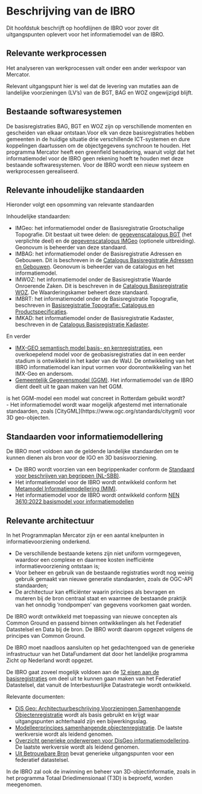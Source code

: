 # Beschrijving van de IBRO
Dit hoofdstuk beschrijft op hoofdlijnen de IBRO voor zover dit uitgangspunten oplevert voor het informatiemodel van de IBRO.

## Relevante werkprocessen
Het analyseren van werkprocessen valt onder een ander werkspoor van Mercator. 

Relevant uitgangspunt hier is wel dat de levering van mutaties aan de landelijke voorzieningen (LV’s) van de BGT, BAG en WOZ ongewijzigd blijft.

## Bestaande softwaresystemen

De basisregistraties BAG, BGT en WOZ zijn op verschillende momenten en gescheiden van elkaar ontstaan.Voor elk van deze basisregistraties hebben gemeenten in de huidige situatie drie verschillende ICT-systemen en dure koppelingen daartussen om de objectgegevens synchroon te houden. Het programma Mercator heeft een greenfield benadering, waaruit volgt dat het informatiemodel voor de IBRO geen rekening hoeft te houden met deze bestaande softwaresystemen. Voor de IBRO wordt een nieuw systeem en werkprocessen gerealiseerd.

## Relevante inhoudelijke standaarden

Hieronder volgt een opsomming van relevante standaarden

Inhoudelijke standaarden:
- IMGeo: het informatiemodel onder de Basisregistratie Grootschalige Topografie. Dit bestaat uit twee delen: de [gegevenscatalogus BGT](https://docs.geostandaarden.nl/imgeo/catalogus/bgt/) (het verplichte deel) en de [gegevenscatalogus IMGeo](https://docs.geostandaarden.nl/imgeo/catalogus/imgeo/) (optionele uitbreiding). Geonovum is beheerder van deze standaard.
- IMBAG: het informatiemodel onder de Basisregistratie Adressen en Gebouwen. Dit is beschreven in de [Catalogus Basisregistratie Adressen en Gebouwen](https://www.geobasisregistraties.nl/documenten/publicatie/2018/03/12/catalogus-2018). Geonovum is beheerder van de catalogus en het informatiemodel.
- IMWOZ: het informatiemodel onder de Basisregistratie Waarde Onroerende Zaken. Dit is beschreven in de [Catalogus Basisregistratie WOZ](https://www.waarderingskamer.nl/uploads/documents/03.-Voor-gemeenten/04.-Gegevensbeheer/Catalogus-Basisregistratie-WOZ-versie-1.8.pdf). De Waarderingskamer beheert deze standaard.
- IMBRT: het informatiemodel onder de Basisregistratie Topografie, beschreven in [Basisregistratie Topografie: Catalogus en Productspecificaties](https://kadaster.github.io/imbrt/).
- IMKAD: het informatiemodel onder de Basisregistratie Kadaster, beschreven in de [Catalogus Basisregistratie Kadaster](https://www.kadaster.nl/-/catalogus-brk).

En verder
- [IMX-GEO semantisch model basis- en kernregistraties](https://www.geonovum.nl/geo-standaarden/imx-geo-semantisch-model-basis-en-kernregistraties), een overkoepelend model voor de geobasisregistraties dat in een eerder stadium is ontwikkeld in het kader van de WaU. De ontwikkeling van het IBRO informatiemodel kan input vormen voor doorontwikkeling van het IMX-Geo en andersom.
- [Gemeentelijk Gegevensmodel (GGM)](https://vng.nl/praktijkvoorbeelden/het-gemeentelijk-gegevensmodel). Het informatiemodel van de IBRO dient deelt uit te
gaan maken van het GGM.
<aside class="issue">is het GGM-model een model wat concreet in Rotterdam gebuikt wordt?</aside>
- Het informatiemodel wordt waar mogelijk afgestemd met internationale standaarden, zoals [CityGML](https://www.ogc.org/standards/citygml) voor 3D geo-objecten.

##  Standaarden voor informatiemodellering

De IBRO moet voldoen aan de geldende landelijke standaarden om te kunnen dienen als bron
voor de IGO en 3D basisvoorziening.

- De IBRO wordt voorzien van een begrippenkader conform de [Standaard voor beschrijven van begrippen (NL-SBB)](https://www.geonovum.nl/geo-standaarden/standaard-voor-beschrijven-van-begrippen-nl-sbb). 
- Het informatiemodel voor de IBRO wordt ontwikkeld conform het [Metamodel Informatiemodellering (MIM)](https://www.geonovum.nl/geo-standaarden/metamodel-informatiemodellering-mim). 
- Het informatiemodel voor de IBRO wordt ontwikkeld conform [NEN 3610:2022 basismodel voor informatiemodellen](https://www.geonovum.nl/geo-standaarden/nen-3610-basismodel-voor-informatiemodellen)

## Relevante architectuur

In het Programmaplan Mercator zijn er een aantal knelpunten in informatievoorziening onderkend.
- De verschillende bestaande ketens zijn niet uniform vormgegeven, waardoor een complexe en
daarmee kosten inefficiënte informatievoorziening ontstaan is;
- Voor beheer en gebruik van de bestaande registraties wordt nog weinig gebruik gemaakt van
nieuwe generatie standaarden, zoals de OGC-API standaarden;
- De architectuur kan efficiënter waarin principes als bevragen en muteren bij de bron centraal staat
en waarmee de bestaande praktijk van het onnodig ‘rondpompen’ van gegevens voorkomen gaat
worden.

De IBRO wordt ontwikkeld met toepassing van nieuwe concepten als Common Ground en passend binnen ontwikkelingen als het Federatief Datastelsel en Data bij de bron. De IBRO wordt daarom opgezet volgens de principes van Common Ground.

De IBRO moet naadloos aansluiten op het gedachtengoed van de generieke infrastructuur van het DataFundament dat door het
landelijke programma Zicht op Nederland wordt opgezet.

De IBRO gaat zoveel mogelijk voldoen aan de [12 eisen aan de basisregistraties](https://www.digitaleoverheid.nl/overzicht-van-alle-onderwerpen/stelsel-van-basisregistraties/12-eisen-stelsel-van-basisregistraties/) om deel uit te kunnen gaan maken van het Federatief Datastelsel, dat vanuit de Interbestuurlijke Datastrategie wordt ontwikkeld.

Relevante documenten: 
- [DiS Geo: Architectuurbeschrijving Voorzieningen Samenhangende Objectenregistratie](https://docs.geostandaarden.nl/disgeo/arch/) wordt als basis gebruikt en krijgt waar uitgangspunten achterhaald zijn een bijwerkingsslag.
- [Modelleerprincipes samenhangende objectenregistratie](https://geonovum.github.io/disgeo-imsor/modelleerprincipes/). De laatste werkversie wordt als leidend genomen.
- [Overzicht generieke onderwerpen voor DisGeo informatiemodellering](https://geonovum.github.io/disgeo-imsor/documentatie). De laatste werkversie wordt als leidend genomen.
- [Uit Betrouwbare Bron](https://website-digilab-overheid-nl-research-uit-betrouw-e1f39021ce924c.gitlab.io/) bevat generieke uitgangspunten voor een federatief datastelsel.  

In de IBRO zal ook de inwinning en beheer van 3D-objectinformatie, zoals in het programma
Totaal Driedimensionaal (T3D) is beproefd, worden meegenomen.
